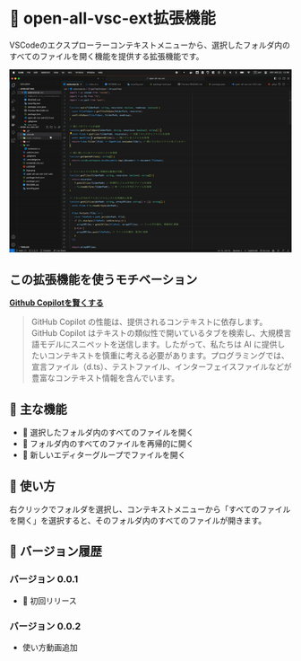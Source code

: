 # 📂 open-all-vsc-ext拡張機能

VSCodeのエクスプローラーコンテキストメニューから、選択したフォルダ内のすべてのファイルを開く機能を提供する拡張機能です。

![](how-to-use.gif)

## この拡張機能を使うモチベーション
**[Github Copilotを賢くする](https://www.ai-native.dev/docs/v/ja/design-patterns/working-on-small-chunk#description)**



> GitHub Copilot の性能は、提供されるコンテキストに依存します。GitHub Copilot はテキストの類似性で開いているタブを検索し、大規模言語モデルにスニペットを送信します。したがって、私たちは AI に提供したいコンテキストを慎重に考える必要があります。プログラミングでは、宣言ファイル（d.ts）、テストファイル、インターフェイスファイルなどが豊富なコンテキスト情報を含んでいます。


## 🌟 主な機能
- 📄 選択したフォルダ内のすべてのファイルを開く
- 🔄 フォルダ内のすべてのファイルを再帰的に開く
- 📑 新しいエディターグループでファイルを開く

## 🚀 使い方
右クリックでフォルダを選択し、コンテキストメニューから「すべてのファイルを開く」を選択すると、そのフォルダ内のすべてのファイルが開きます。

## 📜 バージョン履歴

### バージョン 0.0.1
- 🎉 初回リリース
### バージョン 0.0.2
- 使い方動画追加
